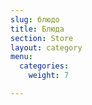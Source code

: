 ```yaml
---
slug: блюдо
title: Блюда
section: Store
layout: category
menu:
  categories:
    weight: 7

---
```

